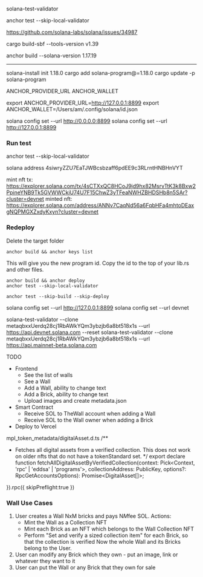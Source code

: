 solana-test-validator

anchor test --skip-local-validator

https://github.com/solana-labs/solana/issues/34987

cargo build-sbf --tools-version v1.39

anchor build --solana-version 1.17.19



---
solana-install init 1.18.0
cargo add solana-program@=1.18.0
cargo update -p solana-program


ANCHOR_PROVIDER_URL
ANCHOR_WALLET

export ANCHOR_PROVIDER_URL=http://127.0.0.1:8899
export ANCHOR_WALLET=/Users/am/.config/solana/id.json

solana config set --url http://0.0.0.0:8899
solana config set --url http://127.0.0.1:8899

### Run test
anchor test --skip-local-validator

solana address
4siwryZZU7EaTJWBcsbzaff6pdEE9c3RLrntHNBHnVYT


mint nft tx: https://explorer.solana.com/tx/4sCTXxQC8HCoJ9jd9hx82MsrvTtK3k8Bxw2PpineYNB9Tk5GVWWCkiU74U7F15ChwZ3yTFeaNWHZBHDSHb8n5SAr?cluster=devnet
minted nft: https://explorer.solana.com/address/ANNv7CaqNd56a6FqbHFa4mhtoDEaxgNQPMGXZxdyKxyn?cluster=devnet


### Redeploy
Delete the target folder

```
anchor build && anchor keys list
```

This will give you the new program id. Copy the id to the top of your lib.rs and other files.

```
anchor build && anchor deploy
anchor test --skip-local-validator

anchor test --skip-build --skip-deploy
```

solana config set --url http://127.0.0.1:8899
solana config set --url devnet

solana-test-validator --clone metaqbxxUerdq28cj1RbAWkYQm3ybzjb6a8bt518x1s --url https://api.devnet.solana.com --reset
solana-test-validator --clone metaqbxxUerdq28cj1RbAWkYQm3ybzjb6a8bt518x1s --url https://api.mainnet-beta.solana.com


TODO
- Frontend
  - See the list of walls
  - See a Wall
  - Add a Wall, ability to change text
  - Add a Brick, ability to change text
  - Upload images and create metadata.json
- Smart Contract
  - Receive SOL to TheWall account when adding a Wall 
  - Receive SOL to the Wall owner when adding a Brick
- Deploy to Vercel

mpl_token_metadata/digitalAsset.d.ts
/**
* Fetches all digital assets from a verified collection. This does not work on older nfts that do not have a tokenStandard set.
  */
  export declare function fetchAllDigitalAssetByVerifiedCollection(context: Pick<Context, 'rpc' | 'eddsa' | 'programs'>, collectionAddress: PublicKey, options?: RpcGetAccountsOptions): Promise<DigitalAsset[]>;

}).rpc({
skipPreflight:true
})

### Wall Use Cases
1. User creates a Wall NxM bricks and pays N*M*fee SOL.
   Actions:
      - Mint the Wall as a Collection NFT
      - Mint each Brick as an NFT which belongs to the Wall Collection NFT
      - Perform "Set and verify a sized collection item" for each Brick, so that the collection is verified
   Now the whole Wall and its Bricks belong to the User.
2. User can modify any Brick which they own - put an image, link or whatever they want to it
3. User can put the Wall or any Brick that they own for sale